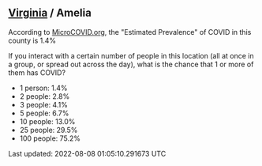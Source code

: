 
## [Virginia](/united-states/virginia) / Amelia

According to [MicroCOVID.org](http://microcovid.org),
the "Estimated Prevalence" of COVID in this county is 1.4%

If you interact with a certain number of people in this location
(all at once in a group, or spread out across the day), what is the chance that
1 or more of them has COVID?

- 1 person: 1.4%
- 2 people: 2.8%
- 3 people: 4.1%
- 5 people: 6.7%
- 10 people: 13.0%
- 25 people: 29.5%
- 100 people: 75.2%

Last updated: 2022-08-08 01:05:10.291673 UTC
